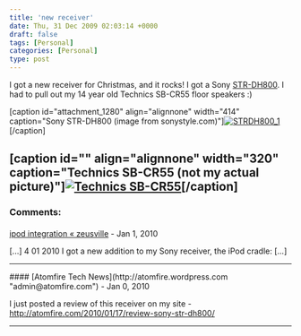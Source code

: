 ```yaml
---
title: 'new receiver'
date: Thu, 31 Dec 2009 02:03:14 +0000
draft: false
tags: [Personal]
categories: [Personal]
type: post
---
```


I got a new receiver for Christmas, and it rocks! I got a Sony [STR-DH800](http://www.sonystyle.com/webapp/wcs/stores/servlet/ProductDisplay?catalogId=10551&storeId=10151&langId=-1&productId=8198552921665793060). I had to pull out my 14 year old Technics SB-CR55 floor speakers :)

\[caption id="attachment\_1280" align="alignnone" width="414" caption="Sony STR-DH800 (image from sonystyle.com)"\][![](http://zeusville.files.wordpress.com/2009/12/strdh800_1.png "STRDH800_1")](http://www.sonystyle.com/wcsstore/SonyStyleStorefrontAssetStore/img/718x407/STRDH800_1.png)\[/caption\]

\[caption id="" align="alignnone" width="320" caption="Technics SB-CR55 (not my actual picture)"\][![](http://4.bp.blogspot.com/_vxy23TPueNo/SZUdpOgcI_I/AAAAAAAAAnY/cu01ELHAIFU/s320/P1030709.JPG "Technics SB-CR55")](http://4.bp.blogspot.com/_vxy23TPueNo/SZUdpOgcI_I/AAAAAAAAAnY/cu01ELHAIFU/s320/P1030709.JPG)\[/caption\]
---
### Comments:
####
[ipod integration &laquo; zeusville](http://zeusville.wordpress.com/2010/01/04/ipod-integration/ "") - <time datetime="2010-01-04 21:22:31">Jan 1, 2010</time>

\[...\] 4 01 2010 I got a new addition to my Sony receiver, the iPod cradle: \[...\]
<hr />
####
[Atomfire Tech News](http://atomfire.wordpress.com "admin@atomfire.com") - <time datetime="2010-01-17 12:31:06">Jan 0, 2010</time>

I just posted a review of this receiver on my site - http://atomfire.com/2010/01/17/review-sony-str-dh800/
<hr />
